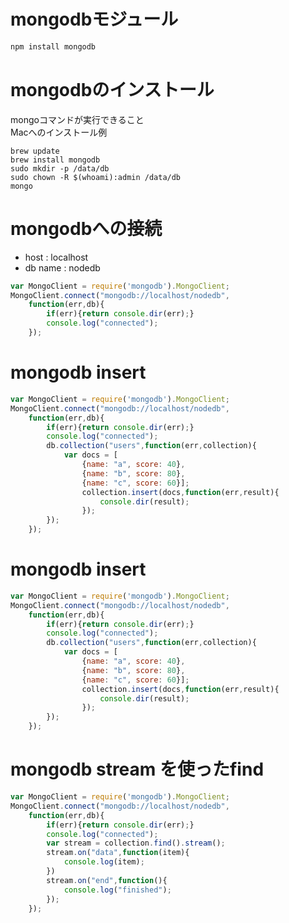 # mongodbモジュール
```sh
npm install mongodb
```
# mongodbのインストール
mongoコマンドが実行できること  
Macへのインストール例
```
brew update
brew install mongodb
sudo mkdir -p /data/db
sudo chown -R $(whoami):admin /data/db
mongo
```

# mongodbへの接続
 - host : localhost
 - db name : nodedb

```javascript
var MongoClient = require('mongodb').MongoClient;
MongoClient.connect("mongodb://localhost/nodedb",
	function(err,db){
		if(err){return console.dir(err);}
		console.log("connected");
	});
```
# mongodb insert
```javascript
var MongoClient = require('mongodb').MongoClient;
MongoClient.connect("mongodb://localhost/nodedb",
	function(err,db){
		if(err){return console.dir(err);}
		console.log("connected");
		db.collection("users",function(err,collection){
			var docs = [
				{name: "a", score: 40},
				{name: "b", score: 80},
				{name: "c", score: 60}];
				collection.insert(docs,function(err,result){
					console.dir(result);
				});
		});
	});
```

# mongodb insert
```javascript
var MongoClient = require('mongodb').MongoClient;
MongoClient.connect("mongodb://localhost/nodedb",
	function(err,db){
		if(err){return console.dir(err);}
		console.log("connected");
		db.collection("users",function(err,collection){
			var docs = [
				{name: "a", score: 40},
				{name: "b", score: 80},
				{name: "c", score: 60}];
				collection.insert(docs,function(err,result){
					console.dir(result);
				});
		});
	});
```

# mongodb stream を使ったfind
```javascript
var MongoClient = require('mongodb').MongoClient;
MongoClient.connect("mongodb://localhost/nodedb",
	function(err,db){
		if(err){return console.dir(err);}
		console.log("connected");
		var stream = collection.find().stream();
		stream.on("data",function(item){
			console.log(item);
		})
		stream.on("end",function(){
			console.log("finished");
		});
	});
```
